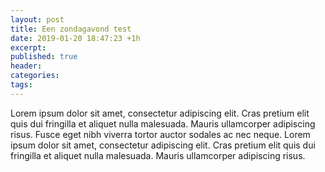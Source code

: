 ```yaml
---
layout: post
title: Een zondagavond test
date: 2019-01-20 18:47:23 +1h
excerpt:
published: true
header:
categories: 
tags: 
---
```


Lorem ipsum dolor sit amet, consectetur adipiscing elit. Cras pretium elit quis dui fringilla et aliquet nulla malesuada. Mauris ullamcorper adipiscing risus. Fusce eget nibh viverra tortor auctor sodales ac nec neque. Lorem ipsum dolor sit amet, consectetur adipiscing elit. Cras pretium elit quis dui fringilla et aliquet nulla malesuada. Mauris ullamcorper adipiscing risus. 